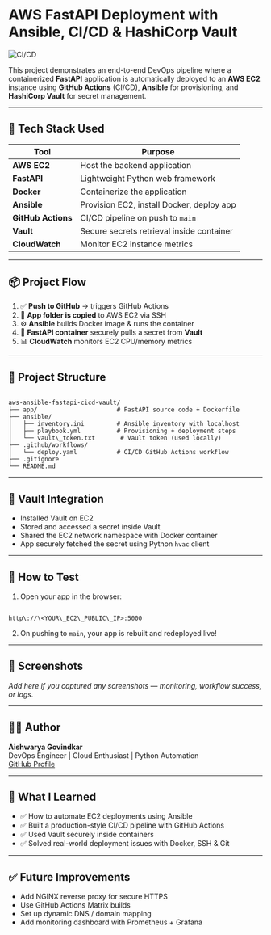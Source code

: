 # AWS FastAPI Deployment with Ansible, CI/CD & HashiCorp Vault

![CI/CD](https://github.com/aishugovindkar/aws-ansible-fastapi-cicd-vault/actions/workflows/deploy.yaml/badge.svg?branch=main)


This project demonstrates an end-to-end DevOps pipeline where a containerized **FastAPI** application is automatically deployed to an **AWS EC2** instance using **GitHub Actions** (CI/CD), **Ansible** for provisioning, and **HashiCorp Vault** for secret management.

---

## 🚀 Tech Stack Used

| Tool              | Purpose                                   |
|-------------------|-------------------------------------------|
| **AWS EC2**        | Host the backend application              |
| **FastAPI**        | Lightweight Python web framework          |
| **Docker**         | Containerize the application              |
| **Ansible**        | Provision EC2, install Docker, deploy app |
| **GitHub Actions** | CI/CD pipeline on push to `main`          |
| **Vault**          | Secure secrets retrieval inside container |
| **CloudWatch**     | Monitor EC2 instance metrics              |

---

## 📦 Project Flow

1. ✅ **Push to GitHub** → triggers GitHub Actions
2. 📁 **App folder is copied** to AWS EC2 via SSH
3. ⚙️ **Ansible** builds Docker image & runs the container
4. 🔐 **FastAPI container** securely pulls a secret from **Vault**
5. 📊 **CloudWatch** monitors EC2 CPU/memory metrics

---

## 📁 Project Structure

```

aws-ansible-fastapi-cicd-vault/
├── app/                      # FastAPI source code + Dockerfile
├── ansible/
│   ├── inventory.ini         # Ansible inventory with localhost
│   ├── playbook.yml          # Provisioning + deployment steps
│   └── vault\_token.txt       # Vault token (used locally)
├── .github/workflows/
│   └── deploy.yaml           # CI/CD GitHub Actions workflow
├── .gitignore
└── README.md

```

---

## 🔐 Vault Integration

- Installed Vault on EC2
- Stored and accessed a secret inside Vault
- Shared the EC2 network namespace with Docker container
- App securely fetched the secret using Python `hvac` client

---

## 🧪 How to Test

1. Open your app in the browser:
```

http\://\<YOUR\_EC2\_PUBLIC\_IP>:5000

```
2. On pushing to `main`, your app is rebuilt and redeployed live!

---

## 📸 Screenshots

_Add here if you captured any screenshots — monitoring, workflow success, or logs._

---

## 🙋‍♀️ Author

**Aishwarya Govindkar**  
DevOps Engineer | Cloud Enthusiast | Python Automation  
[GitHub Profile](https://github.com/aishugovindkar)

---

## 🌟 What I Learned

- ✅ How to automate EC2 deployments using Ansible
- ✅ Built a production-style CI/CD pipeline with GitHub Actions
- ✅ Used Vault securely inside containers
- ✅ Solved real-world deployment issues with Docker, SSH & Git

---

## ✅ Future Improvements

- Add NGINX reverse proxy for secure HTTPS
- Use GitHub Actions Matrix builds
- Set up dynamic DNS / domain mapping
- Add monitoring dashboard with Prometheus + Grafana


